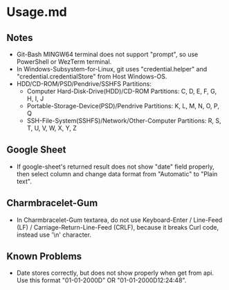 # Usage.md

## Notes

* Git-Bash MINGW64 terminal does not support "prompt", so use PowerShell or WezTerm terminal.
* In Windows-Subsystem-for-Linux, git uses "credential.helper" and "credential.credentialStore" from Host Windows-OS.
* HDD/CD-ROM/PSD/Pendrive/SSHFS Partitions:
  * Computer Hard-Disk-Drive(HDD)/CD-ROM Partitions: C, D, E, F, G, H, I, J
  * Portable-Storage-Device(PSD)/Pendrive Partitions: K, L, M, N, O, P, Q
  * SSH-File-System(SSHFS)/Network/Other-Computer Partitions: R, S, T, U, V, W, X, Y, Z

## Google Sheet

* If google-sheet's returned result does not show "date" field properly, then select column and change data format from "Automatic" to "Plain text".

## Charmbracelet-Gum

* In Charmbracelet-Gum textarea, do not use Keyboard-Enter / Line-Feed (LF) / Carriage-Return-Line-Feed (CRLF), because it breaks Curl code, instead use '\n' character.

## Known Problems

* Date stores correctly, but does not show properly when get from api. Use this format "01-01-2000D" OR "01-01-2000D12:24:48".
